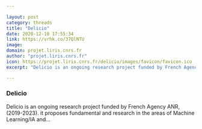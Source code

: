 ```yaml
---

layout: post
category: threads
title: "Delicio"
date: 2020-12-10 17:55:34
link: https://vrhk.co/37QlNTU
image: 
domain: projet.liris.cnrs.fr
author: "projet.liris.cnrs.fr"
icon: https://projet.liris.cnrs.fr/delicio/images/favicon/favicon.ico
excerpt: "Delicio is an ongoing research project funded by French Agency ANR, (2019-2023). it proposes fundamental and research in the areas of Machine Learning/IA and..."

---
```


### Delicio

Delicio is an ongoing research project funded by French Agency ANR, (2019-2023). it proposes fundamental and research in the areas of Machine Learning/IA and...